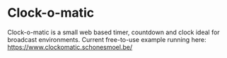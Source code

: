 # Clock-o-matic
Clock-o-matic is a small web based timer, countdown and clock ideal for broadcast environments.
Current free-to-use example running here: 
https://www.clockomatic.schonesmoel.be/

